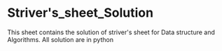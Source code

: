 # Striver's_sheet_Solution

This sheet contains the solution of striver's sheet for Data structure and Algorithms.
All solution are in python 

